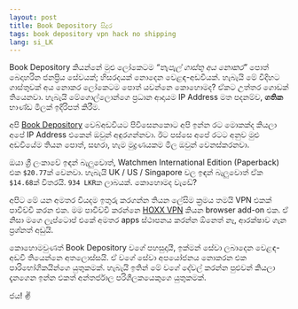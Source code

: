 ```yaml
---
layout: post
title: Book Depository සිදුර
tags: book depository vpn hack no shipping
lang: si_LK
---
```


Book Depository කියන්නේ මුළු ලෝකෙටම *“තැපැල් ගාස්තු අය නොකර”* පොත් බෙදාහරින ජනප්‍රිය සේවයක්; හිසරදයක් නොදෙන වෙළඳ-අඩවියක්. හැබැයි මේ විදිහට ගාස්තුවක් අය නොකර ලෝකෙටම පොත් යවන්නෙ කොහොමද? ඒකට උත්තර ගොඩක් තියෙනවා. හැබැයි මේගොල්ලොන්ගෙ ප්‍රධාන ආදායම IP Address මත පදනම්ව, **ගතික** භාණ්ඩ මිලක් ඉදිරිපත් කිරීම.

<!--more-->

අපි [Book Depository](https://www.thebookdepository.com/) වෙබ්අඩවියට පිවිසෙනකොට අපි ඉන්න රට මොකක්ද කියලා අපේ IP Address එකෙන් ඔවුන් අඳුරගන්නවා. ඊට පස්සෙ අපේ රටට අනුව මුළු අඩවියේම තියන පොත්, සඟරා, හැම මුද්‍රණයකම මිල ඔවුන් වෙනස්කරනවා.

ඔයා ශ්‍රී ලංකාවේ ඉඳන් බැලුවොත්, Watchmen International Edition (Paperback) එක `$20.77`ක් වෙනවා. හැබැයි UK / US / Singapore වල ඉඳන් බැලුවොත් ඒක `$14.68`ක් විතරයි. `934 LKR`ක ලාබයක්. කොහොමද වැඩේ?

අපිට මේ යන අමතර වියදම ඉතුරු කරගන්න තියන ලේසිම ක්‍රමය තමයි VPN එකක් පාවිච්චි කරන එක. මම පාවිච්චි කරන්නෙ [HOXX VPN](https://addons.mozilla.org/en-US/firefox/addon/hoxx-vpn-proxy/) කියන browser add-on එක. ඒ නිසා මගෙ ලැප්ටොප් එකේ අමතර apps ස්ථාපනය කරන්න ඕනෙත් නෑ, ආරක්ෂාව ගැන ප්‍රශ්නත් අඩුයි.

කොහොමවුණත් Book Depository වගේ පහසුදායී, ඉක්මන් සේවා ලබාදෙන වෙළඳ-අඩවි තියෙන්නෙ අතලොස්සයි. ඒ වගේ සේවා අපයෝජනය නොකරන එක පාරිභෝගිකයින්ගෙ යුතුකමක්. හැබැයි ඉතින් මේ වගේ දේවල් කරන්න පුළුවන් කියලා දැනගෙන ඉන්න එකත් අන්තර්ජාල පරිශීලකයෙකුගෙ යුතුකමක්.

ජය! ✌️